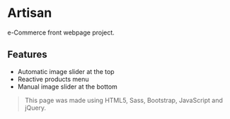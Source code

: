 # Artisan

e-Commerce front webpage project.

## Features

- Automatic image slider at the top
- Reactive products menu
- Manual image slider at the bottom

>This page was made using HTML5, Sass, Bootstrap, JavaScript and jQuery.
